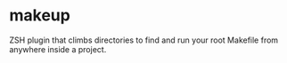 # makeup
ZSH plugin that climbs directories to find and run your root Makefile from anywhere inside a project.
